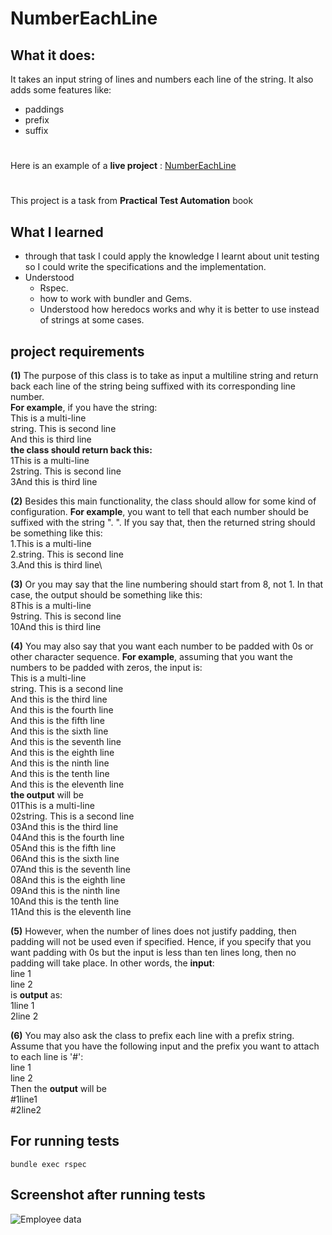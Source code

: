 # NumberEachLine

## What it does:
It takes an input string of lines and numbers each line of the string. It also adds some features like:
- paddings
- prefix
- suffix
# 
Here is an example of a **live project** :  [NumberEachLine](http://textmechanic.com/text-tools/numeration-tools/number-each-line/)
#
This project is a task from **Practical Test Automation** book

## What I learned

- through that task I could apply the knowledge I learnt about  unit testing so I could write the specifications and the implementation.
- Understood
   -  Rspec.
  -  how to work with bundler and Gems.
  - Understood how heredocs works and why it is better to use instead of strings at some cases.

## project requirements

**(1)** The purpose of this class is to take as input a multiline string and return back each line of the string being suffixed with its corresponding line number. 
\
**For example**, if you have the string:\
This is a multi-line\
string. This is second line\
And this is third line
\
**the class should return back this:**
\
1This is a multi-line\
2string. This is second line\
3And this is third line

**(2)** Besides this main functionality, the class should allow for some kind of
configuration. **For example**, you want to tell that each number should be
suffixed with the string ". ". If you say that, then the returned string should be
something like this:
\
1.This is a multi-line\
2.string. This is second line\
3.And this is third line\

**(3)**	Or you may say that the line numbering should start from 8, not 1. In that case,
the output should be something like this:\
8This is a multi-line\
9string. This is second line\
10And this is third line

**(4)**  You may also say that you want each number to be padded with 0s or other
character sequence. **For example**, assuming that you want the numbers to be
padded with zeros, the input is:
\
This is a multi-line\
string. This is a second line\
And this is the third line\
And this is the fourth line\
And this is the fifth line\
And this is the sixth line\
And this is the seventh line\
And this is the eighth line\
And this is the ninth line\
And this is the tenth line\
And this is the eleventh line
\
**the output** will be
\
01This is a multi-line\
02string. This is a second line\
03And this is the third line\
04And this is the fourth line\
05And this is the fifth line\
06And this is the sixth line\
07And this is the seventh line\
08And this is the eighth line\
09And this is the ninth line\
10And this is the tenth line\
11And this is the eleventh line

**(5)**	However, when the number of lines does not justify padding, then padding will
not be used even if specified. Hence, if you specify that you want padding with
0s but the input is less than ten lines long, then no padding will take place. In
other words, the **input**:
\
line 1\
line 2
\
is **output** as:\
1line 1\
2line 2

**(6)** You may also ask the class to prefix each line with a prefix string. Assume that
you have the following input and the prefix you want to attach to each line is '#':
\
line 1\
line 2
\
Then the **output** will be\
#1line1\
#2line2

## For running tests
```
bundle exec rspec
```
## Screenshot after running tests

<img src="https://lh3.googleusercontent.com/L1jl4QTe_oBkuLYIo6CkBm1up4PN-qZgWXqssVFHdF4XQVfkBFzRTCq6Ieze17-DdRW0pKAzpGkTB9SG-aW12508wn7B25gSkNNLUdsqtyJCthVWMv5GgK8-S8zN5QKMijgGkvSbtR11qatukKZETMe1fAr-OxbLF4Yz1Rf7aI6EH_SDhiVbHgxivPkZjqCtUj4jM3zWQ-LOFVXXy_Ylm3LJO7tuoN3u-RDNzIsd-MGTevMg_s3_ElV8ehrdZ0kuB-0FMFCCzsikotG4qd_T_8nNTh3JNXyhQBD3IQpHBnf3iA8K4Hb0plD8IGevtAcdZrwOLZcjJvHSY88sIYb8m8Lq2XfL83lnDxDYtN-nQS2RpSPetuyknJr1zGylJ_6iYw3OmOf9hS_y3DolAjgt22d8KvkMHiHDTxHqnh-boPysgieE2Vfq4HlqW2Vil7p9TTGtuFb8PDmg-7yOr4rOTOH6idYdHdvi5bIrFw2OMA2vuO3zC34v9QV0_c0xPVX5eoC8hWVUyoOtlfUssiyxObDLbE1HI1XdCGvqsJ3dHoVr-OG9bRk5aMOQ2dGfZPNrDZc5bZkFyCyd3hl5yJIbg_sjxmApB39b-PyzEN6sIuCUcAWBTUkqkCwRvtMYslCaZ3kJSmRJN03wWbUA0RBN358tcEUVM2h89dzSTHRwxmQ6yX2ROMpOXPubsbIGYcWeRny-Ktm42-26u9klZqbIMVr68BXsPTkVOT4zCuhB00imJ2tyY9ANbnKeGTWCVeMox17K0qsENhbgG28DrEwYnoTfH5OynslirAU=w908-h506-no?authuser=0" alt="Employee data" title="Employee Data title">
